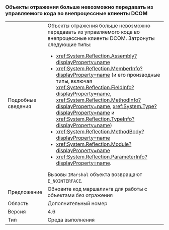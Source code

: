 ### <a name="reflection-objects-can-no-longer-be-passed-from-managed-code-to-out-of-process-dcom-clients"></a>Объекты отражения больше невозможно передавать из управляемого кода во внепроцессные клиенты DCOM

|   |   |
|---|---|
|Подробные сведения|Объекты отражения больше невозможно передавать из управляемого кода во внепроцессные клиенты DCOM. Затронуты следующие типы:<ul><li><xref:System.Reflection.Assembly?displayProperty=name></li><li><xref:System.Reflection.MemberInfo?displayProperty=name> (и его производные типы, включая <xref:System.Reflection.FieldInfo?displayProperty=name>, <xref:System.Reflection.MethodInfo?displayProperty=name>, <xref:System.Type?displayProperty=name> и <xref:System.Reflection.TypeInfo?displayProperty=name>)</li><li><xref:System.Reflection.MethodBody?displayProperty=name></li><li><xref:System.Reflection.Module?displayProperty=name></li><li><xref:System.Reflection.ParameterInfo?displayProperty=name>.</li></ul>Вызовы <code>IMarshal</code> объекта возвращают <code>E_NOINTERFACE</code>.|
|Предложение|Обновите код маршалинга для работы с объектами без отражения|
|Область|Дополнительный номер|
|Версия|4.6|
|Тип|Среда выполнения|

